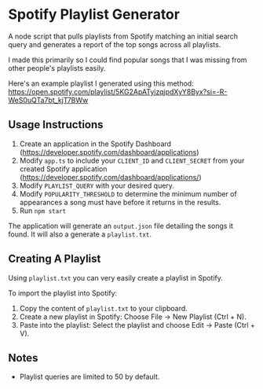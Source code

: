 # Spotify Playlist Generator
A node script that pulls playlists from Spotify matching an initial search query and generates a report of the
top songs across all playlists.

I made this primarily so I could find popular songs that I was missing from other people's playlists easily.

Here's an example playlist I generated using this method:
https://open.spotify.com/playlist/5KG2ApATyizqjpdXyY8Byx?si=-R-WeS0uQTa7bt_kjT7BWw

## Usage Instructions
1. Create an application in the Spotify Dashboard (https://developer.spotify.com/dashboard/applications)
2. Modify `app.ts` to include your `CLIENT_ID` and `CLIENT_SECRET` from your created Spotify application (https://developer.spotify.com/dashboard/applications/<appId>)
3. Modify `PLAYLIST_QUERY` with your desired query. 
4. Modify `POPULARITY_THRESHOLD` to determine the minimum number of appearances a song must have before it returns in the results.
5. Run `npm start`

The application will generate an `output.json` file detailing the songs it found. It will also a generate a `playlist.txt`.

## Creating A Playlist
Using `playlist.txt` you can very easily create a playlist in Spotify.

To import the playlist into Spotify:
1. Copy the content of `playlist.txt` to your clipboard.
2. Create a new playlist in Spotify: Choose File -> New Playlist (Ctrl + N).
3. Paste into the playlist: Select the playlist and choose Edit -> Paste (Ctrl + V).

## Notes
- Playlist queries are limited to 50 by default. 
